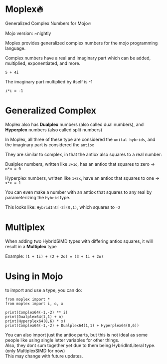 # Moplex🔥
Generalized Complex Numbers for Mojo🔥

Mojo version: ~nightly

Moplex provides generalized complex numbers for the mojo programming language.

Complex numbers have a real and imaginary part which can be added, multiplied, exponentiated, and more.

`5 + 4i`

The imaginary part multiplied by itself is -1

`i*i = -1`

# Generalized Complex

Moplex also has **Dualplex** numbers (also called dual numbers), and **Hyperplex** numbers (also called split numbers)

In Moplex, all three of these type are considered the `unital hybrids`, and the imaginary part is considered the `antiox`

They are similar to complex, in that the antiox also squares to a real number:

Dualplex numbers, written like `3+1o`, has an antiox that squares to zero -> `o*o = 0`

Hyperplex numbers, written like `1+2x`, have an antiox that squares to one -> `x*x = 1`



You can even make a number with an antiox that squares to any real by parameterizing the `Hybrid` type.

This looks like: `HybridInt[-2](0,1)`, which squares to `-2`

# Multiplex

When adding two HybridSIMD types with differing antiox squares, it will result in a **Multiplex** type

Example: `(1 + 1i) + (2 + 2o) = (3 + 1i + 2o)` 

# Using in Mojo

to import and use a type, you can do:

```mojo
from moplex import *
from moplex import i, o, x

print(Complex64(-1,-2) ** i)
print(Dualplex64(1,1) + o)
print(Hyperplex64(8,6) * x)
print(Complex64(-1,-2) + Dualplex64(1,1) + Hyperplex64(8,6))
```

You can also import just the antiox parts, but this is not ideal as some people like using single letter variables for other things.  
Also, they dont sum together yet due to them being HybridIntLiteral type. (only MultiplexSIMD for now)  
This may change with future updates.